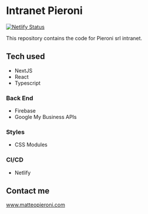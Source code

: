 # Intranet Pieroni

[![Netlify Status](https://api.netlify.com/api/v1/badges/6aeac518-81a4-4ff7-8e30-dc6e48e0fe89/deploy-status)](https://app.netlify.com/sites/cranky-ritchie-0c6605/deploys)

This repository contains the code for Pieroni srl intranet.

## Tech used

- NextJS
- React
- Typescript

### Back End

- Firebase
- Google My Business APIs

### Styles

- CSS Modules

### CI/CD

- Netlify

## Contact me

www.matteopieroni.com
